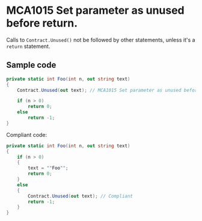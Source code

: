 # MCA1015 Set parameter as unused before return.

Calls to `Contract.Unused()` not be followed by other statements, unless it's a `return` statement.

## Sample code

```cs
private static int Foo(int n, out string text)
{
    Contract.Unused(out text); // MCA1015 Set parameter as unused before return

    if (n > 0)
        return 0;
    else
        return -1;
}
```

Compliant code:

```cs
private static int Foo(int n, out string text)
{
    if (n > 0)
    {
        text = ""Foo"";
        return 0;
    }
    else
    {
        Contract.Unused(out text); // Compliant
        return -1;
    }
}
```
